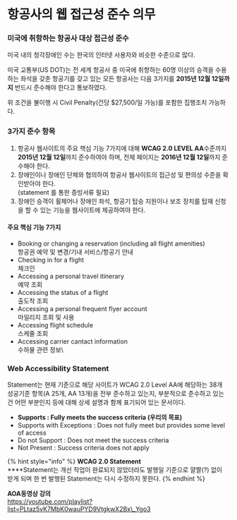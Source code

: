 # 항공사의 웹 접근성 준수 의무

### 미국에 취항하는 항공사 대상 접근성 준수

미국 내의 청각장애인 수는 한국의 인터넷 사용자와 비슷한 수준으로 많다.

미국 교통부(US DOT)는 전 세계 항공사 중 미국에 취항하는 60명 이상의 승객을 수용하는 좌석을 갖춘 항공기를 갖고 있는 모든 항공사는 다음 3가지를 **2015년 12월 12일까지** 반드시 준수해야 한다고 통보하였다.

위 조건을 불이행 시 Civil Penalty(건당 $27,500/일 가능)를 포함한 집행조치 가능하다.

### 3가지 준수 항목

1. 항공사 웹사이트의 주요 핵심 기능 7가지에 대해 **WCAG 2.0 LEVEL AA**수준까지 **2015년 12월 12일**까지 준수하여야 하며, 전체 페이지는 **2016년 12월 12일**까지 준수해야 한다.
2. 장애인이나 장애인 단체와 협의하여 항공사 웹사이트의 접근성 및 편의성 수준을 확인받아야 한다.\
   (statement 를 통한 증빙서류 필요)
3. 장애인 승객이 휠체어나 장애인 좌석, 항공기 탑승 지원이나 보조 장치를 탑재 신청을 할 수 있는 기능을 웹사이트에 제공하여야 한다.

#### **주요 핵심 기능 7가지**

* Booking or changing a reservation (including all flight amenities)\
  항공권 예약 및 변경/기내 서비스/항공기 안내
* Checking in for a flight\
  체크인
* Accessing a personal travel itinerary\
  예약 조회
* Accessing the status of a flight\
  출도착 조회
* Accessing a personal frequent flyer account\
  마일리지 조회 및 사용
* Accessing flight schedule\
  스케줄 조회
* Accessing carrier cantact information\
  수하물 관련 정보\


### Web Accessibility Statement&#x20;

Statement는 현재 기준으로 해당 사이트가 WCAG 2.0 Level AA에 해당하는 38개 성공기준 항목(A 25개, AA 13개)을 전부 준수하고 있는지, 부분적으로 준수하고 있는 건 어떤 부분인지 등에 대해 상세 설명과 함께 표기되어 있는 문서이다.&#x20;

* **Supports : Fully meets the success criteria (우리의 목표)**
* Supports with Exceptions : Does not fully meet but provides some level of access
* Do not Support : Does not meet the success criteria
* Not Present : Success criteria does not apply

{% hint style="info" %}
**WCAG 2.0 Statement**\
****Statement는 개선 작업이 완료되지 않았더라도 발행일 기준으로 얄짤(?) 없이 받게 되며 한 번 발행된 Statement는 다시 수정하지 못한다.&#x20;
{% endhint %}

**AOA동영상 강의** \
https://youtube.com/playlist?list=PLtaz5vK7MbK0wauPYD9VtgkwX2Bx\_Ygo3

